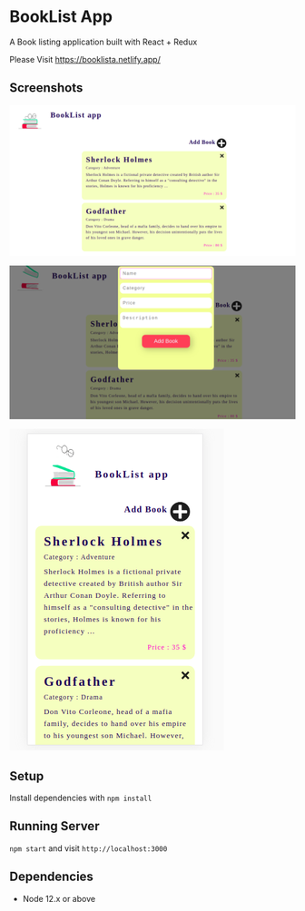# BookList App

A Book listing application built with React + Redux

Please Visit https://booklista.netlify.app/

## Screenshots

!["Main Page"](https://github.com/Meghanath91/booklist/blob/main/public/pictures/main-web.png)

!["Form"](https://github.com/Meghanath91/booklist/blob/main/public/pictures/modal.png)

!["Mobile version"](https://github.com/Meghanath91/booklist/blob/main/public/pictures/main-mobile.png)


## Setup

Install dependencies with `npm install`

## Running Server

`npm start` and visit `http://localhost:3000`

## Dependencies

- Node 12.x or above
